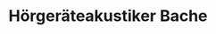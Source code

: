 ---
title: "Hörgeräteakustiker Bache"
url: /bad-pyrmont/hoergeraeteakustiker-bache/
shop: Hörgeräte
---
